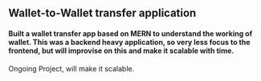 ## Wallet-to-Wallet transfer application
#### Built a wallet transfer app based on MERN to understand the working of wallet. This was a backend heavy application, so very less focus to the frontend, but will improvise on this and make it scalable with time.


Ongoing Project, will make it scalable.
